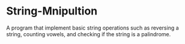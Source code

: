 # String-Mnipultion
A program that implement basic  string operations such as reversing a string, counting  vowels, and checking if the string is a palindrome.
